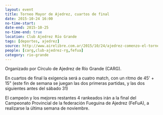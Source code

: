 ```yaml
---
layout: event 
title: Torneo Mayor de Ajedrez, cuartos de final
date: 2015-10-24 16:00
no-time-start: 
date-end: 2015-10-25
no-time-end: true
location: Club Ajedrez Río Grande
tags: [deportes, ajedrez]
source: http://www.airelibre.com.ar/2015/10/24/ajedrez-comenzo-el-torneo-mayor-de-rio-grande-con-17-jugadores-y-un-sistema-distinto-comenzo-el-torneo-mas-importante-del-ano-a-nivel-local/
people: [carg,club-ajedrez-rg,fefua]
category: rio-grande
---
```


Organizado por Círculo de Ajedrez de Río Grande (CARG).

En cuartos de final la exigencia será a cuatro match, con un ritmo de 45' + 15" (este fin de semana se juegan las dos primeras partidas, y las dos siguientes antes del sábado 31)

El campeón y los mejores restantes 4 rankeados irán a la final del Campeonato Provincial de la federación Fueguina de Ajedrez (FeFuA), a realizarse la última semana de noviembre.